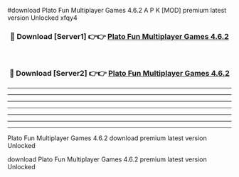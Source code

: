 #download Plato Fun Multiplayer Games 4.6.2 A P K [MOD] premium latest version Unlocked xfqy4 



<div align="center">
<h3>🔴 Download [Server1] 👉👉 <a href="https://apkdownload1.web.app/">Plato Fun Multiplayer Games 4.6.2</a></h3><br>

<h3>🔴 Download [Server2] 👉👉 <a href="https://apkdownload1.web.app/">Plato Fun Multiplayer Games 4.6.2</a></h3>
</div>





----------------------------------------------------------

----------------------------------------------------------

----------------------------------------------------------

----------------------------------------------------------

----------------------------------------------------------

----------------------------------------------------------

----------------------------------------------------------

Plato Fun Multiplayer Games 4.6.2 download premium latest version Unlocked

download Plato Fun Multiplayer Games 4.6.2 premium latest version Unlocked
